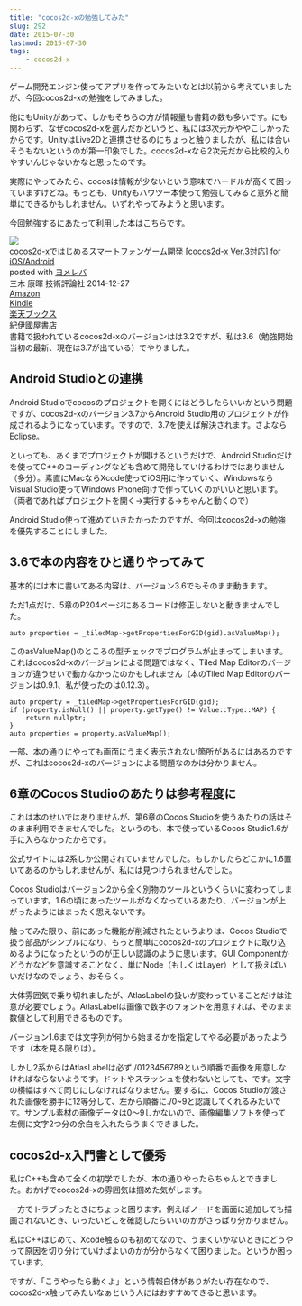 ```yaml
---
title: "cocos2d-xの勉強してみた"
slug: 292
date: 2015-07-30
lastmod: 2015-07-30
tags:
    - cocos2d-x
---
```


ゲーム開発エンジン使ってアプリを作ってみたいなとは以前から考えていましたが、今回cocos2d-xの勉強をしてみました。

他にもUnityがあって、しかもそちらの方が情報量も書籍の数も多いです。にも関わらず、なぜcocos2d-xを選んだかというと、私には3次元がややこしかったからです。UnityはLive2Dと連携させるのにちょっと触りましたが、私には合いそうもないというのが第一印象でした。cocos2d-xなら2次元だから比較的入りやすいんじゃないかなと思ったのです。

実際にやってみたら、cocosは情報が少ないという意味でハードルが高くて困っていますけどね。もっとも、Unityもハウツー本使って勉強してみると意外と簡単にできるかもしれません。いずれやってみようと思います。

今回勉強するにあたって利用した本はこちらです。

<div class="booklink-box">
<div class="booklink-image"><a href="http://www.amazon.co.jp/exec/obidos/asin/4774170550/illusionspace-22/" target="_blank" ><img src="http://ecx.images-amazon.com/images/I/61B28TFhuKL._SL160_.jpg" style="border: none;" /></a></div>
<div class="booklink-info">
<div class="booklink-name"><a href="http://www.amazon.co.jp/exec/obidos/asin/4774170550/illusionspace-22/" target="_blank" >cocos2d-xではじめるスマートフォンゲーム開発 [cocos2d-x Ver.3対応] for iOS/Android</a>

<div class="booklink-powered-date">posted with <a href="http://yomereba.com" rel="nofollow" target="_blank">ヨメレバ</a></div>
</div>
<div class="booklink-detail">三木 康暉 技術評論社 2014-12-27    </div>
<div class="booklink-link2">
<div class="shoplinkamazon"><a href="http://www.amazon.co.jp/exec/obidos/asin/4774170550/illusionspace-22/" target="_blank" >Amazon</a></div>
<div class="shoplinkkindle"><a href="http://www.amazon.co.jp/exec/obidos/ASIN/B00TJT0VPM/illusionspace-22/" target="_blank" >Kindle</a></div>
<div class="shoplinkrakuten"><a href="http://hb.afl.rakuten.co.jp/hgc/11acbc01.369b1bf6.11acbc02.cabf9fe9/?pc=http%3A%2F%2Fbooks.rakuten.co.jp%2Frb%2F13037461%2F%3Fscid%3Daf_ich_link_urltxt%26m%3Dhttp%3A%2F%2Fm.rakuten.co.jp%2Fev%2Fbook%2F" target="_blank" >楽天ブックス</a></div>
<div class="shoplinkkino"><a href="http://ck.jp.ap.valuecommerce.com/servlet/referral?sid=3085416&#038;pid=882196163&#038;vc_url=http%3A%2F%2Fwww.kinokuniya.co.jp%2Ff%2Fdsg-01-9784774170558" target="_blank" >紀伊國屋書店<img src="http://ad.jp.ap.valuecommerce.com/servlet/gifbanner?sid=3085416&#038;pid=882196163" height="1" width="1" border="0"></a></div>

</div>
</div>
<div class="booklink-footer"></div>
</div>
書籍で扱われているcocos2d-xのバージョンはは3.2ですが、私は3.6（勉強開始当初の最新、現在は3.7が出ている）でやりました。


## Android Studioとの連携


Android Studioでcocosのプロジェクトを開くにはどうしたらいいかという問題ですが、cocos2d-xのバージョン3.7からAndroid Studio用のプロジェクトが作成されるようになっています。ですので、3.7を使えば解決されます。さよならEclipse。

といっても、あくまでプロジェクトが開けるというだけで、Android Studioだけを使ってC++のコーディングなども含めて開発していけるわけではありません（多分）。素直にMacならXcode使ってiOS用に作っていく、WindowsならVisual Studio使ってWindows Phone向けで作っていくのがいいと思います。（両者であればプロジェクトを開く→実行する→ちゃんと動くので）

Android Studio使って進めていきたかったのですが、今回はcocos2d-xの勉強を優先することにしました。


## 3.6で本の内容をひと通りやってみて


基本的には本に書いてある内容は、バージョン3.6でもそのまま動きます。

ただ1点だけ、5章のP204ページにあるコードは修正しないと動きませんでした。


```
auto properties = _tiledMap->getPropertiesForGID(gid).asValueMap();
```

このasValueMap()のところの型チェックでプログラムが止まってしまいます。これはcocos2d-xのバージョンによる問題ではなく、Tiled Map Editorのバージョンが違うせいで動かなかったのかもしれません（本のTiled Map Editorのバージョンは0.9.1、私が使ったのは0.12.3）。


```
auto property = _tiledMap->getPropertiesForGID(gid);
if (property.isNull() || property.getType() != Value::Type::MAP) {
    return nullptr;
}
auto properties = property.asValueMap();
```

一部、本の通りにやっても画面にうまく表示されない箇所があるにはあるのですが、これはcocos2d-xのバージョンによる問題なのかは分かりません。


## 6章のCocos Studioのあたりは参考程度に


これは本のせいではありませんが、第6章のCocos Studioを使うあたりの話はそのまま利用できませんでした。というのも、本で使っているCocos Studio1.6が手に入らなかったからです。

公式サイトには2系しか公開されていませんでした。もしかしたらどこかに1.6置いてあるのかもしれませんが、私には見つけられませんでした。

Cocos Studioはバージョン2から全く別物のツールというくらいに変わってしまっています。1.6の頃にあったツールがなくなっているあたり、バージョンが上がったようにはまったく思えないです。

触ってみた限り、前にあった機能が削減されたというよりは、Cocos Studioで扱う部品がシンプルになり、もっと簡単にcocos2d-xのプロジェクトに取り込めるようになったというのが正しい認識のように思います。GUI Componentかどうかなどを意識することなく、単にNode（もしくはLayer）として扱えばいいだけなのでしょう、おそらく。

大体雰囲気で乗り切れましたが、AtlasLabelの扱いが変わっていることだけは注意が必要でしょう。AtlasLabelは画像で数字のフォントを用意すれば、そのまま数値として利用できるものです。

バージョン1.6までは文字列が何から始まるかを指定してやる必要があったようです（本を見る限りは）。

しかし2系からはAtlasLabelは必ず./0123456789という順番で画像を用意しなければならないようです。ドットやスラッシュを使わないとしても、です。文字の横幅はすべて同じにしなければなりません。要するに、Cocos Studioが渡された画像を勝手に12等分して、左から順番に./0~9と認識してくれるみたいです。サンプル素材の画像データは0〜9しかないので、画像編集ソフトを使って左側に文字2つ分の余白を入れたらうまくできました。


## cocos2d-x入門書として優秀


私はC++も含めて全くの初学でしたが、本の通りやったらちゃんとできました。おかげでcocos2d-xの雰囲気は掴めた気がします。

一方でトラブったときにちょっと困ります。例えばノードを画面に追加しても描画されないとき、いったいどこを確認したらいいのかがさっぱり分かりません。

私はC++はじめて、Xcode触るのも初めてなので、うまくいかないときにどうやって原因を切り分けていけばよいのかが分からなくて困りました。というか困っています。

ですが、「こうやったら動くよ」という情報自体がありがたい存在なので、cocos2d-x触ってみたいなぁという人にはおすすめできると思います。


  